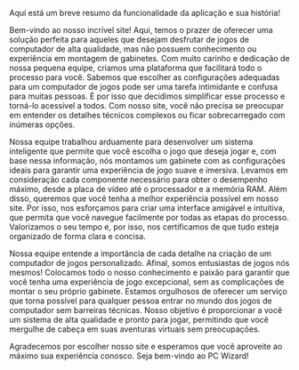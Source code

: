 Aqui está um breve resumo da funcionalidade da aplicação e sua história!

Bem-vindo ao nosso incrível site! Aqui, temos o prazer de oferecer uma solução perfeita para aqueles que desejam desfrutar de jogos de computador de alta qualidade, mas não possuem conhecimento ou experiência em montagem de gabinetes. Com muito carinho e dedicação de nossa pequena equipe, criamos uma plataforma que facilitará todo o processo para você. Sabemos que escolher as configurações adequadas para um computador de jogos pode ser uma tarefa intimidante e confusa para muitas pessoas. É por isso que decidimos simplificar esse processo e torná-lo acessível a todos. Com nosso site, você não precisa se preocupar em entender os detalhes técnicos complexos ou ficar sobrecarregado com inúmeras opções.

Nossa equipe trabalhou arduamente para desenvolver um sistema inteligente que permite que você escolha o jogo que deseja jogar e, com base nessa informação, nós montamos um gabinete com as configurações ideais para garantir uma experiência de jogo suave e imersiva. Levamos em consideração cada componente necessário para obter o desempenho máximo, desde a placa de vídeo até o processador e a memória RAM. Além disso, queremos que você tenha a melhor experiência possível em nosso site. Por isso, nos esforçamos para criar uma interface amigável e intuitiva, que permita que você navegue facilmente por todas as etapas do processo. Valorizamos o seu tempo e, por isso, nos certificamos de que tudo esteja organizado de forma clara e concisa.

Nossa equipe entende a importância de cada detalhe na criação de um computador de jogos personalizado. Afinal, somos entusiastas de jogos nós mesmos! Colocamos todo o nosso conhecimento e paixão para garantir que você tenha uma experiência de jogo excepcional, sem as complicações de montar o seu próprio gabinete. Estamos orgulhosos de oferecer um serviço que torna possível para qualquer pessoa entrar no mundo dos jogos de computador sem barreiras técnicas. Nosso objetivo é proporcionar a você um sistema de alta qualidade e pronto para jogar, permitindo que você mergulhe de cabeça em suas aventuras virtuais sem preocupações.

Agradecemos por escolher nosso site e esperamos que você aproveite ao máximo sua experiência conosco. Seja bem-vindo ao PC Wizard!